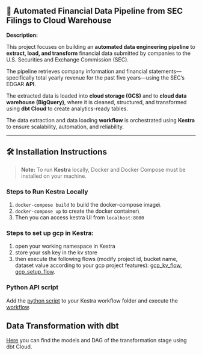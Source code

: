 ## :scroll: Automated Financial Data Pipeline from SEC Filings to Cloud Warehouse

**Description:**


This project focuses on building an **automated data engineering pipeline** to **extract, load, and transform** financial data submitted by companies to the U.S. Securities and Exchange Commission (SEC).


The pipeline retrieves company information and financial statements—specifically total yearly revenue for the past five years—using the SEC’s EDGAR **API**.


The extracted data is loaded into **cloud storage (GCS)** and to **cloud data warehouse (BigQuery)**, where it is cleaned, structured, and transformed using **dbt Cloud** to create analytics-ready tables.


The data extraction and data loading **workflow** is orchestrated using **Kestra** to ensure scalability, automation, and reliability.


***

## 🛠️ Installation Instructions

> **Note:** To run **Kestra** locally, Docker and Docker Compose must be installed on your machine.

### Steps to Run Kestra Locally

1. `docker-compose build` to build the docker-compose image\
2. `docker-compose up` to create the docker container\
3. Then you can access kestra UI from `localhost:8080`

### Steps to set up gcp in Kestra:
1.  open your working namespace in Kestra
2.  store your ssh key in the kv store
3.  then execute the following flows (modify project id, bucket name, dataset value according to your gcp project features): [gcp_kv_flow](https://github.com/ChiarelliS/Portfolio/blob/main/Project1/flows/gcp_kv.yml), [gcp_setup_flow](https://github.com/ChiarelliS/Portfolio/blob/main/Project1/flows/gcp_setup.yml).

### Python API script


Add the [python script](https://github.com/ChiarelliS/Portfolio/blob/main/Project1/api.py) to your Kestra workflow folder and execute the [workflow](https://github.com/ChiarelliS/Portfolio/blob/main/Project1/flow.yaml).

## Data Transformation with dbt


[Here](https://github.com/ChiarelliS/Portfolio/tree/main/Project1/dbt) you can find the models and DAG of the transformation stage using dbt Cloud.




